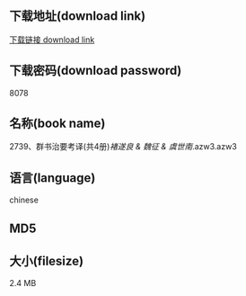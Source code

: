 ## 下载地址(download link)
[下载链接 download link](https://voluble-croquembouche-d321dc.netlify.app/?s=2739%E3%80%81%E7%BE%A4%E4%B9%A6%E6%B2%BB%E8%A6%81%E8%80%83%E8%AF%91%28%E5%85%B14%E5%86%8C%29_%E8%A4%9A%E9%81%82%E8%89%AF+%26+%E9%AD%8F%E5%BE%81+%26+%E8%99%9E%E4%B8%96%E5%8D%97_.azw3)

## 下载密码(download password)
8078

## 名称(book name)
2739、群书治要考译(共4册)_褚遂良 & 魏征 & 虞世南_.azw3.azw3

## 语言(language)
chinese

## MD5


## 大小(filesize)
2.4 MB
